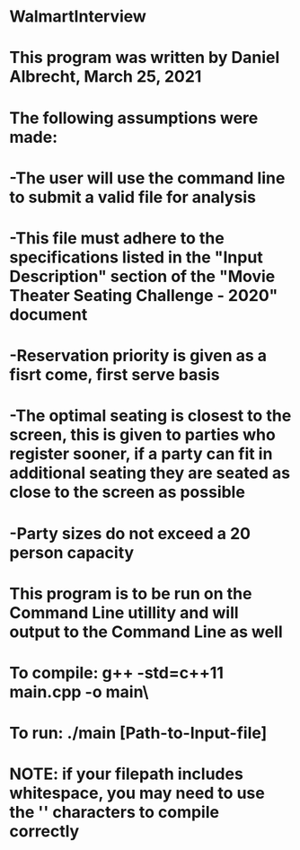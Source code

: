 # WalmartInterview


# This program was written by Daniel Albrecht, March 25, 2021

# The following assumptions were made:

# -The user will use the command line to submit a valid file for analysis
# -This file must adhere to the specifications listed in the "Input Description" section of the "Movie Theater Seating Challenge - 2020" document
# -Reservation priority is given as a fisrt come, first serve basis
# -The optimal seating is closest to the screen, this is given to parties who register sooner, if a party can fit in additional seating they are seated as close to the screen as possible
# -Party sizes do not exceed a 20 person capacity

# This program is to be run on the Command Line utillity and will output to the Command Line as well

# To compile: g++ -std=c++11 main.cpp -o main\
# To run: ./main [Path-to-Input-file]
# NOTE: if your filepath includes whitespace, you may need to use the '' characters to compile correctly